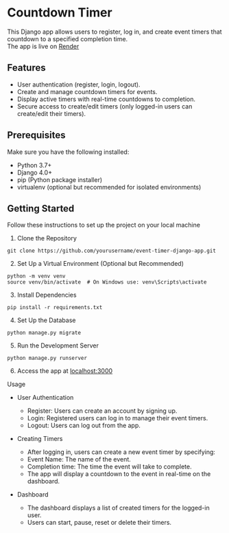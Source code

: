 # Countdown Timer
This Django app allows users to register, log in, and create event timers that countdown
to a specified completion time.\
The app is live on [Render](https://countdown-timer-63os.onrender.com)

## Features

- User authentication (register, login, logout).
- Create and manage countdown timers for events.
- Display active timers with real-time countdowns to completion.
- Secure access to create/edit timers (only logged-in users can create/edit their timers).

## Prerequisites

Make sure you have the following installed:

- Python 3.7+
- Django 4.0+
- pip (Python package installer)
- virtualenv (optional but recommended for isolated environments)

## Getting Started

Follow these instructions to set up the project on your local machine

1. Clone the Repository
```commandline
git clone https://github.com/yourusername/event-timer-django-app.git
```
2. Set Up a Virtual Environment (Optional but Recommended)
```commandline
python -m venv venv
source venv/bin/activate  # On Windows use: venv\Scripts\activate
```
3. Install Dependencies
```commandline
pip install -r requirements.txt
```
4. Set Up the Database
```commandline
python manage.py migrate
```
5. Run the Development Server
```commandline
python manage.py runserver
```
6. Access the app at [localhost:3000](http://localhost:3000)

Usage

- User Authentication

  - Register: Users can create an account by signing up.
  - Login: Registered users can log in to manage their event timers.
  - Logout: Users can log out from the app.


- Creating Timers

  - After logging in, users can create a new event timer by specifying:
  - Event Name: The name of the event.
  - Completion time: The time the event will take to complete.
  - The app will display a countdown to the event in real-time on the dashboard.


- Dashboard

  - The dashboard displays a list of created timers for the logged-in user.
  - Users can start, pause, reset or delete their timers.